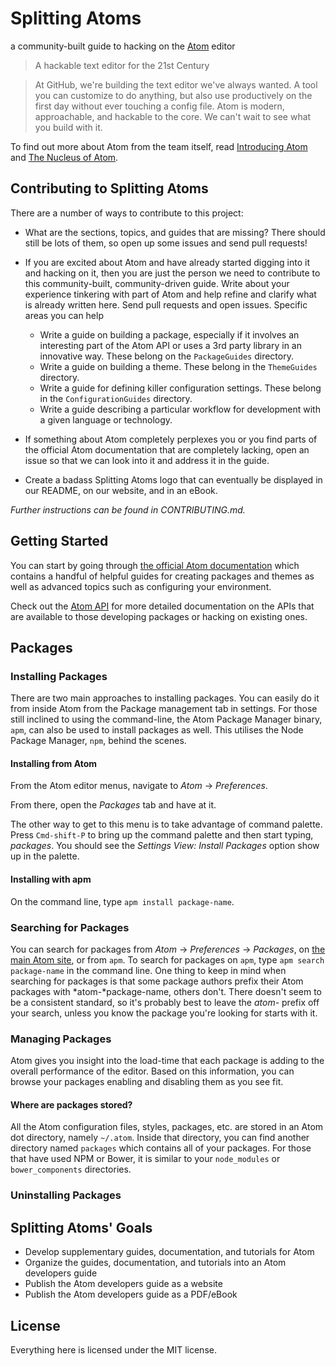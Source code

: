 # Splitting Atoms

a community-built guide to hacking on the [Atom](https://atom.io) editor

> A hackable text editor for the 21st Century

> At GitHub, we're building the text editor we've always wanted. A tool you
> can customize to do anything, but also use productively on the first day
> without ever touching a config file. Atom is modern, approachable, and
> hackable to the core. We can't wait to see what you build with it.

To find out more about Atom from the team itself, read
[Introducing Atom](http://blog.atom.io/2014/02/26/introducing-atom.html) and
[The Nucleus of Atom](http://blog.atom.io/2014/02/26/the-nucleus-of-atom.html).

## Contributing to Splitting Atoms

There are a number of ways to contribute to this project:

- What are the sections, topics, and guides that are missing? There should
still be lots of them, so open up some issues and send pull requests!

- If you are excited about Atom and have already started digging into it and
hacking on it, then you are just the person we need to contribute to this
community-built, community-driven guide. Write about your experience tinkering
with part of Atom and help refine and clarify what is already written here.
Send pull requests and open issues. Specific areas you can help
  - Write a guide on building a package, especially if it involves an interesting
  part of the Atom API or uses a 3rd party library in an innovative way. These
  belong on the `PackageGuides` directory.
  - Write a guide on building a theme. These belong in the `ThemeGuides` directory.
  - Write a guide for defining killer configuration settings. These belong in the
  `ConfigurationGuides` directory.
  - Write a guide describing a particular workflow for development with a given
  language or technology.

- If something about Atom completely perplexes you or you find parts of the
official Atom documentation that are completely lacking, open an issue so that
we can look into it and address it in the guide.

- Create a badass Splitting Atoms logo that can eventually be displayed in our
README, on our website, and in an eBook.

*Further instructions can be found in CONTRIBUTING.md.*

## Getting Started

You can start by going through
[the official Atom documentation](https://atom.io/docs) which contains a
handful of helpful guides for creating packages and themes as well as
advanced topics such as configuring your environment.

Check out the [Atom API](http://atom.io/docs/api) for more detailed
documentation on the APIs that are available to those developing packages or
hacking on existing ones.

## Packages

### Installing Packages

There are two main approaches to installing packages. You can easily do it
from inside Atom from the Package management tab in settings. For those still
inclined to using the command-line, the Atom Package Manager binary, `apm`, can
also be used to install packages as well. This utilises the Node Package
Manager, `npm`, behind the scenes.

#### Installing from Atom

From the Atom editor menus, navigate to *Atom* -> *Preferences*.

From there, open the *Packages* tab and have at it.

The other way to get to this menu is to take advantage of command palette.
Press `Cmd-shift-P` to bring up the command palette and then start typing,
*packages*. You should see the *Settings View: Install Packages* option show
up in the palette.

#### Installing with apm

On the command line, type `apm install package-name`.

### Searching for Packages

You can search for packages from *Atom* -> *Preferences* -> *Packages*,
on [the main Atom site](http://atom.io/packages), or from `apm`.
To search for packages on `apm`, type `apm search package-name` in the command
line. One thing to keep in mind when searching for packages is that some
package authors prefix their Atom packages with *atom-*package-name, others
don't. There doesn't seem to be a consistent standard, so it's probably best to
leave the *atom-* prefix off your search, unless you know the package you're
looking for starts with it.

### Managing Packages

Atom gives you insight into the load-time that each package is adding to the
overall performance of the editor. Based on this information, you can browse
your packages enabling and disabling them as you see fit.

#### Where are packages stored?

All the Atom configuration files, styles, packages, etc. are stored in an
Atom dot directory, namely `~/.atom`. Inside that directory, you can find
another directory named `packages` which contains all of your packages. For
those that have used NPM or Bower, it is similar to your `node_modules` or
`bower_components` directories.

### Uninstalling Packages


## Splitting Atoms' Goals

- Develop supplementary guides, documentation, and tutorials for Atom
- Organize the guides, documentation, and tutorials into an Atom developers
  guide
- Publish the Atom developers guide as a website
- Publish the Atom developers guide as a PDF/eBook

## License

Everything here is licensed under the MIT license.
